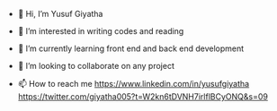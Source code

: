 - 👋 Hi, I’m Yusuf Giyatha
- 👀 I’m interested in writing codes and reading
- 🌱 I’m currently learning
 front end and back end development

- 💞️ I’m looking to collaborate on any project
- 📫 How to reach me 
https://www.linkedin.com/in/yusufgiyatha
https://twitter.com/giyatha005?t=W2kn6tDVNH7irlflBCyONQ&s=09
